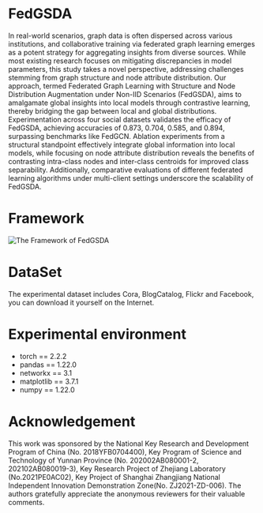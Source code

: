 # FedGSDA
In real-world scenarios, graph data is often dispersed across various institutions, and collaborative training via federated graph learning emerges as a potent strategy for aggregating insights from diverse sources. While most existing research focuses on mitigating discrepancies in model parameters, this study takes a novel perspective, addressing challenges stemming from graph structure and node attribute distribution. Our approach, termed Federated Graph Learning with Structure and Node Distribution Augmentation under Non-IID Scenarios (FedGSDA), aims to amalgamate global insights into local models through contrastive learning, thereby bridging the gap between local and global distributions. Experimentation across four social datasets validates the efficacy of FedGSDA, achieving accuracies of 0.873, 0.704, 0.585, and 0.894, surpassing benchmarks like FedGCN. Ablation experiments from a structural standpoint effectively integrate global information into local models, while focusing on node attribute distribution reveals the benefits of contrasting intra-class nodes and inter-class centroids for improved class separability. Additionally, comparative evaluations of different federated learning algorithms under multi-client settings underscore the scalability of FedGSDA.

# Framework
![The Framework of FedGSDA](https://github.com/czfyvic/FedGSDA/tree/main/data/fig2.png)

# DataSet
The experimental dataset includes Cora, BlogCatalog, Flickr and Facebook, you can download it yourself on the Internet.

# Experimental environment
+ torch == 2.2.2
+ pandas == 1.22.0
+ networkx == 3.1
+ matplotlib == 3.7.1
+ numpy == 1.22.0

# Acknowledgement
This work was sponsored by the National Key Research and Development Program of China (No. 2018YFB0704400), Key Program of Science and Technology of Yunnan Province (No. 202002AB080001-2, 202102AB080019-3), Key Research Project of Zhejiang Laboratory (No.2021PE0AC02), Key Project of Shanghai Zhangjiang National Independent Innovation Demonstration Zone(No. ZJ2021-ZD-006). The authors gratefully appreciate the anonymous reviewers for their valuable comments.
